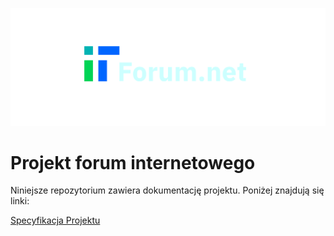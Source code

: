 ![](zasoby/logo.svg)

# Projekt forum internetowego
Niniejsze repozytorium zawiera dokumentację projektu. Poniżej znajdują się linki:

[Specyfikacja Projektu](SRS.md)
